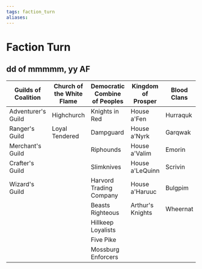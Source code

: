 ```yaml
---
tags: faction_turn
aliases:
---
```

# Faction Turn
## dd of mmmmm, yy AF

| Guilds of Coalition | Church of the White Flame | Democratic Combine of Peoples | Kingdom of Prosper | Blood Clans | Druidic Circles | Emotional Churches | Major Minor Factions | Antisocial Gangs |
| ------------------- | ------------------------- | ----------------------------- | ------------------ | ----------- | --------------- | ------------------ | -------------------- | ---------------- |
| Adventurer's Guild  | Highchurch                | Knights in Red                | House a'Fen        | Hurraquk    | Animan          | Ar'Kraven          | Suremantle           | Bodaim's Bandits |
| Ranger's Guild      | Loyal Tendered            | Dampguard                     | House a'Nyrk       | Garqwak     | Ignan           | Sune               | Actstow              | Heretics United  |
| Merchant's Guild    |                           | Riphounds                     | House a'Valim      | Emorin      | Ventan          | Grommosh           | Cenva Minyo          | Infernal Cults   |
| Crafter's Guild     |                           | Slimknives                    | House a'LeQuinn    | Scrivin     | Aquan           | Tauruin            | Agrandica            | Desert Nomads    |
| Wizard's Guild      |                           | Harvord Trading Company       | House a'Haruuc     | Bulgpim     | Terran          | Freric & Sophie    | Barthalamule         | Arstovichians    |
|                     |                           | Beasts Righteous              | Arthur's Knights   | Wheernat    |                 | Blemon             | Cobalt               |                  |
|                     |                           | Hillkeep Loyalists            |                    |             |                 |                    | Macht's Orcs         |                  |
|                     |                           | Five Pike                     |                    |             |                 |                    |                      |                  |
|                     |                           | Mossburg Enforcers            |                    |             |                 |                    |                      |                  |
